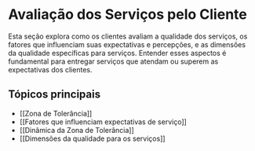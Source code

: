 # Avaliação dos Serviços pelo Cliente

Esta seção explora como os clientes avaliam a qualidade dos serviços, os fatores que influenciam suas expectativas e percepções, e as dimensões da qualidade específicas para serviços. Entender esses aspectos é fundamental para entregar serviços que atendam ou superem as expectativas dos clientes.

## Tópicos principais

- [[Zona de Tolerância]]
- [[Fatores que influenciam expectativas de serviço]]
- [[Dinâmica da Zona de Tolerância]]
- [[Dimensões da qualidade para os serviços]] 